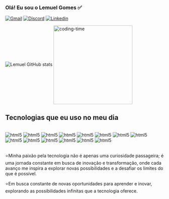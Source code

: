 ### Olá! Eu sou o Lemuel Gomes ✅

[![Gmail](https://img.shields.io/badge/Gmail-D14836?style=for-the-badge&logo=gmail&logoColor=white)]()
[![Discord](https://img.shields.io/badge/Discord-7289DA?style=for-the-badge&logo=discord&logoColor=white)]()
[![Linkedin](https://img.shields.io/badge/LinkedIn-0077B5?style=for-the-badge&logo=linkedin&logoColor=white)](https://www.linkedin.com/in/lemuel-gomes-a403b622b/)

![Lemuel GitHub stats](https://github-readme-stats.vercel.app/api?username=LemuelGomes&show_icons=true&theme=merko)
    <img align="center" height="250" alt="coding-time" src="https://raw.githubusercontent.com/LuigiGf/LuigiGf/main/code.gif">
    
## Tecnologias que eu uso no meu dia

<div style="display: inline_block"><br/>
    <img aline="center" alt="html5" src="https://img.shields.io/badge/HTML-239120?style=for-the-badge&logo=html5&logoColor=white" />
    <img aline="center" alt="html5" src="https://img.shields.io/badge/CSS-239120?&style=for-the-badge&logo=css3&logoColor=white" />
    <img aline="center" alt="html5" src="https://img.shields.io/badge/HTML5-E34F26?style=for-the-badge&logo=html5&logoColor=white" />
    <img aline="center" alt="html5" src="https://img.shields.io/badge/CSS3-1572B6?style=for-the-badge&logo=css3&logoColor=white" />
    <img aline="center" alt="html5" src="https://img.shields.io/badge/Java-ED8B00?style=for-the-badge&logo=openjdk&logoColor=white" />
    <img aline="center" alt="html5" src="https://img.shields.io/badge/JavaScript-F7DF1E?style=for-the-badge&logo=javascript&logoColor=black" />
    <img aline="center" alt="html5" src="https://img.shields.io/badge/TypeScript-007ACC?style=for-the-badge&logo=typescript&logoColor=white" />
    <img aline="center" alt="html5" src="https://img.shields.io/badge/C%23-239120?style=for-the-badge&logo=c-sharp&logoColor=white" />
    <img aline="center" alt="html5" src="https://img.shields.io/badge/C%2B%2B-00599C?style=for-the-badge&logo=c%2B%2B&logoColor=white" />
    <img aline="center" alt="html5" src="https://img.shields.io/badge/.NET-5C2D91?style=for-the-badge&logo=.net&logoColor=white" />
    <img aline="center" alt="html5" src="https://img.shields.io/badge/Python-14354C?style=for-the-badge&logo=python&logoColor=white" />
    <img aline="center" alt="html5" src="https://img.shields.io/badge/PHP-777BB4?style=for-the-badge&logo=php&logoColor=white" />
    <img aline="center" alt="html5" src="https://img.shields.io/badge/Ruby-CC342D?style=for-the-badge&logo=ruby&logoColor=white" />
    <img aline="center" alt="html5" src="https://img.shields.io/badge/React-20232A?style=for-the-badge&logo=react&logoColor=61DAFB" />
</div><br>

⭐Minha paixão pela tecnologia não é apenas uma curiosidade passageira; é uma jornada constante em busca de inovação e transformação, onde cada avanço me inspira a explorar novas possibilidades e a desafiar os limites do que é possível.

⭐Em busca constante de novas oportunidades para aprender e inovar, explorando as possibilidades infinitas que a tecnologia oferece.
